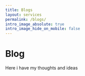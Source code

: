```yaml
---
title: Blogs
layout: services
permalink: /blogs/
intro_image_absolute: true
intro_image_hide_on_mobile: false
---
```


# Blog

Here i have my thoughts and ideas 
